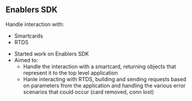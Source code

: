 ## Enablers SDK
Handle interaction with:

* Smartcards
* RTDS


<aside class="notes" data-markdown>
<ul>
	<li>Started work on Enablers SDK</li>
	<li>Aimed to:
		<ul>
			<li>Handle the interaction with a smartcard, returning objects that represent it to the top level application</li>
			<li>Hanle interacting with RTDS, building and sending requests based on parameters from the application and handling the various error scenarios that could occur (card removed, conn lost)</li>
		</ul>
	</li>
</ul>
</aside>